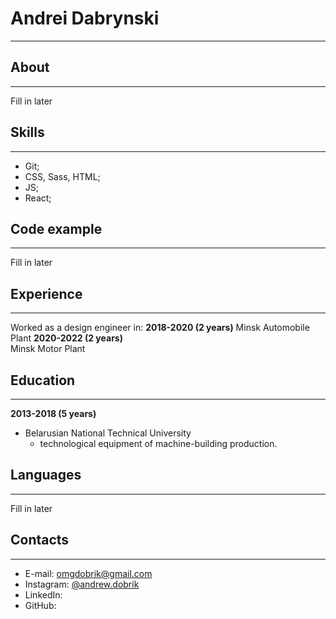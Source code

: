 # Andrei Dabrynski
***
## About
***
Fill in later
## Skills
***
- Git;
- CSS, Sass, HTML;
- JS;
- React;
## Code example
***
Fill in later
## Experience
***
Worked as a design engineer in:
__2018-2020 (2 years)__ 
Minsk Automobile Plant
__2020-2022 (2 years)__  
Minsk Motor Plant
## Education
***
 __2013-2018 (5 years)__ 
* Belarusian National Technical University 
  + technological equipment of machine-building production.
## Languages
***
Fill in later
## Contacts
***
* E-mail: omgdobrik@gmail.com
* Instagram: [@andrew.dobrik](https://www.instagram.com/andrew.dobrik/) 
* LinkedIn: 
* GitHub: 